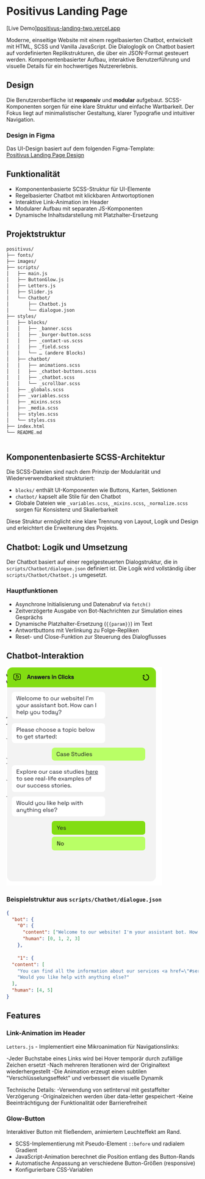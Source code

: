 # Positivus Landing Page

[Live Demo][positivus-landing-two.vercel.app](https://positivus-landing-two.vercel.app)

Moderne, einseitige Website mit einem regelbasierten Chatbot, entwickelt mit HTML, SCSS und Vanilla JavaScript.
Die Dialoglogik on Chatbot basiert auf vordefinierten Replikstrukturen, die über ein JSON-Format gesteuert werden.
Komponentenbasierter Aufbau, interaktive Benutzerführung und visuelle Details für ein hochwertiges Nutzererlebnis.

## Design

Die Benutzeroberfläche ist **responsiv** und **modular** aufgebaut.
SCSS-Komponenten sorgen für eine klare Struktur und einfache Wartbarkeit.
Der Fokus liegt auf minimalistischer Gestaltung, klarer Typografie und intuitiver Navigation.

### Design in Figma

Das UI-Design basiert auf dem folgenden Figma-Template:  
[Positivus Landing Page Design](https://www.figma.com/community/file/1230604708032389430)


## Funktionalität
- Komponentenbasierte SCSS-Struktur für UI-Elemente
- Regelbasierter Chatbot mit klickbaren Antwortoptionen
- Interaktive Link-Animation im Header
- Modularer Aufbau mit separaten JS-Komponenten
- Dynamische Inhaltsdarstellung mit Platzhalter-Ersetzung

## Projektstruktur

```text
positivus/
├── fonts/
├── images/
├── scripts/
│   ├── main.js
│   ├── ButtonGlow.js
│   ├── Letters.js
│   ├── Slider.js
│   └── Chatbot/
│       ├── Chatbot.js
│       └── dialogue.json
├── styles/
│   ├── blocks/
│   │   ├── _banner.scss
│   │   ├── _burger-button.scss
│   │   ├── _contact-us.scss
│   │   ├── _field.scss
│   │   └── … (andere Blocks)
│   ├── chatbot/
│   │   ├── animations.scss
│   │   ├── _chatbot-buttons.scss
│   │   ├── _chatbot.scss
│   │   └── _scrollbar.scss
│   ├── _globals.scss
│   ├── _variables.scss
│   ├── _mixins.scss
│   ├── _media.scss
│   ├── styles.scss
│   └── styles.css
├── index.html
└── README.md
            
```

## Komponentenbasierte SCSS-Architektur

Die SCSS-Dateien sind nach dem Prinzip der Modularität und Wiederverwendbarkeit strukturiert:

- `blocks/` enthält UI-Komponenten wie Buttons, Karten, Sektionen
- `chatbot/` kapselt alle Stile für den Chatbot
- Globale Dateien wie `_variables.scss`, `_mixins.scss`, `_normalize.scss` sorgen für Konsistenz und Skalierbarkeit

Diese Struktur ermöglicht eine klare Trennung von Layout, Logik und Design und erleichtert die Erweiterung des Projekts.

## Chatbot: Logik und Umsetzung

Der Chatbot basiert auf einer regelgesteuerten Dialogstruktur, die in `scripts/Chatbot/dialogue.json` definiert ist. Die Logik wird vollständig über `scripts/Chatbot/Chatbot.js` umgesetzt.

### Hauptfunktionen

- Asynchrone Initialisierung und Datenabruf via `fetch()`
- Zeitverzögerte Ausgabe von Bot-Nachrichten zur Simulation eines Gesprächs
- Dynamische Platzhalter-Ersetzung (`{{param}}`) im Text
- Antwortbuttons mit Verlinkung zu Folge-Repliken
- Reset- und Close-Funktion zur Steuerung des Dialogflusses


## Chatbot-Interaktion
![ChatBot](https://github.com/LindtAna/positivus/blob/main/chatbot.png?raw=true)

### Beispielstruktur aus `scripts/Chatbot/dialogue.json`

```json
{
  "bot": {
    "0": {
      "content": ["Welcome to our website! I'm your assistant bot. How can I help you today?", "Please choose a topic below to get started:"],
      "human": [0, 1, 2, 3]
    },

    "1": {
  "content": [
    "You can find all the information about our services <a href=\"#services\">here</a>.",
    "Would you like help with anything else?"
  ],
  "human": [4, 5]
}
```

## Features

 ### Link-Animation im Header
 `Letters.js` -  Implementiert eine Mikroanimation für Navigationslinks:

-Jeder Buchstabe eines Links wird bei Hover temporär durch zufällige Zeichen ersetzt
-Nach mehreren Iterationen wird der Originaltext wiederhergestellt
-Die Animation erzeugt einen subtilen "Verschlüsselungseffekt" und verbessert die visuelle Dynamik

Technische Details:
-Verwendung von setInterval mit gestaffelter Verzögerung
-Originalzeichen werden über data-letter gespeichert
-Keine Beeinträchtigung der Funktionalität oder Barrierefreiheit

### Glow-Button 
  Interaktiver Button mit fließendem, animiertem Leuchteffekt am Rand.  
  - SCSS-Implementierung mit Pseudo-Element `::before` und radialem Gradient  
  - JavaScript-Animation berechnet die Position entlang des Button-Rands  
  - Automatische Anpassung an verschiedene Button-Größen (responsive)  
  - Konfigurierbare CSS-Variablen






